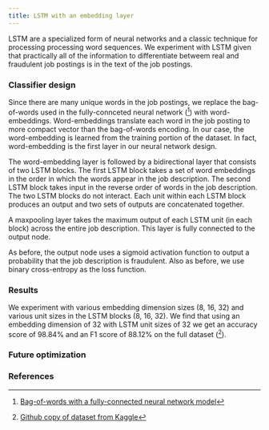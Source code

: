 ```yaml
---
title: LSTM with an embedding layer
---
```


LSTM are a specialized form of neural networks and a classic technique for processing processing word sequences. We experiment with LSTM given that practically all of the information to differentiate betweem real and fraudulent job postings is in the text of the job postings.

### Classifier design
Since there are many unique words in the job postings, we replace the bag-of-words used in the fully-connceted neural network ([^colab1]) with word-embeddings. Word-embeddings translate each word in the job posting to more compact vector than the bag-of-words encoding. In our case, the word-embedding is learned from the training portion of the dataset. In fact, word-embedding is the first layer in our neural network design.
 
The word-embedding layer is followed by a bidirectional layer that consists of two LSTM blocks. The first LSTM block takes a set of word embeddings in the order in which the words appear in the job description. The second LSTM block takes input in the reverse order of words in the job description. The two LSTM blocks do not interact. Each unit within each LSTM block produces an output and two sets of outputs are concatenated together.

A maxpooling layer takes the maximum output of each LSTM unit (in each block) across the entire job description. This layer is fully connected to the output node.

As before, the output node uses a sigmoid activation function to output a probability that the job description is fraudulent. Also as before, we use binary cross-entropy as the loss function.

### Results
We experiment with various embedding dimension sizes (8, 16, 32) and various unit sizes in the LSTM blocks (8, 16, 32). We find that using an embedding dimension of 32 with LSTM unit sizes of 32 we get an accuracy score of 98.84% and an F1 score of 88.12% on the full dataset ([^data1]).

### Future optimization

### References
[^colab1]: [Bag-of-words with a fully-connected neural network model](https://github.com/r-dube/fakejobs/blob/main/fj_fcnn.ipynb)
[^colab3]: [LSTM model with an embedding layer](https://github.com/r-dube/fakejobs/blob/main/fj_lstm.ipynb)
[^data1]: [Github copy of dataset from Kaggle](https://github.com/r-dube/fakejobs/blob/main/data/fake_job_postings.csv)
